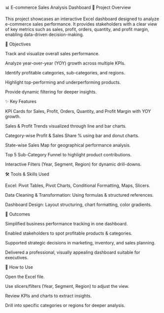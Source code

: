 📊 E-commerce Sales Analysis Dashboard
🔎 Project Overview

This project showcases an interactive Excel dashboard designed to analyze e-commerce sales performance. It provides stakeholders with a clear view of key metrics such as sales, profit, orders, quantity, and profit margin, enabling data-driven decision-making.

🎯 Objectives

Track and visualize overall sales performance.

Analyze year-over-year (YOY) growth across multiple KPIs.

Identify profitable categories, sub-categories, and regions.

Highlight top-performing and underperforming products.

Provide dynamic filtering for deeper insights.

✨ Key Features

KPI Cards for Sales, Profit, Orders, Quantity, and Profit Margin with YOY growth.

Sales & Profit Trends visualized through line and bar charts.

Category-wise Profit & Sales Share % using bar and donut charts.

State-wise Sales Map for geographical performance analysis.

Top 5 Sub-Category Funnel to highlight product contributions.

Interactive Filters (Year, Segment, Region) for dynamic drill-downs.

🛠️ Tools & Skills Used

Excel: Pivot Tables, Pivot Charts, Conditional Formatting, Maps, Slicers.

Data Cleaning & Transformation: Using formulas & structured references.

Dashboard Design: Layout structuring, chart formatting, color gradients.

📌 Outcomes

Simplified business performance tracking in one dashboard.

Enabled stakeholders to spot profitable products & categories.

Supported strategic decisions in marketing, inventory, and sales planning.

Delivered a professional, visually appealing dashboard suitable for executives.

🚀 How to Use

Open the Excel file.

Use slicers/filters (Year, Segment, Region) to adjust the view.

Review KPIs and charts to extract insights.

Drill into specific categories or regions for deeper analysis.
